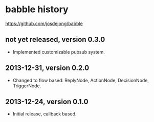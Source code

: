 # babble history
https://github.com/josdejong/babble


## not yet released, version 0.3.0

- Implemented customizable pubsub system.


## 2013-12-31, version 0.2.0

- Changed to flow based: ReplyNode, ActionNode, DecisionNode, TriggerNode.


## 2013-12-24, version 0.1.0

- Initial release, callback based.